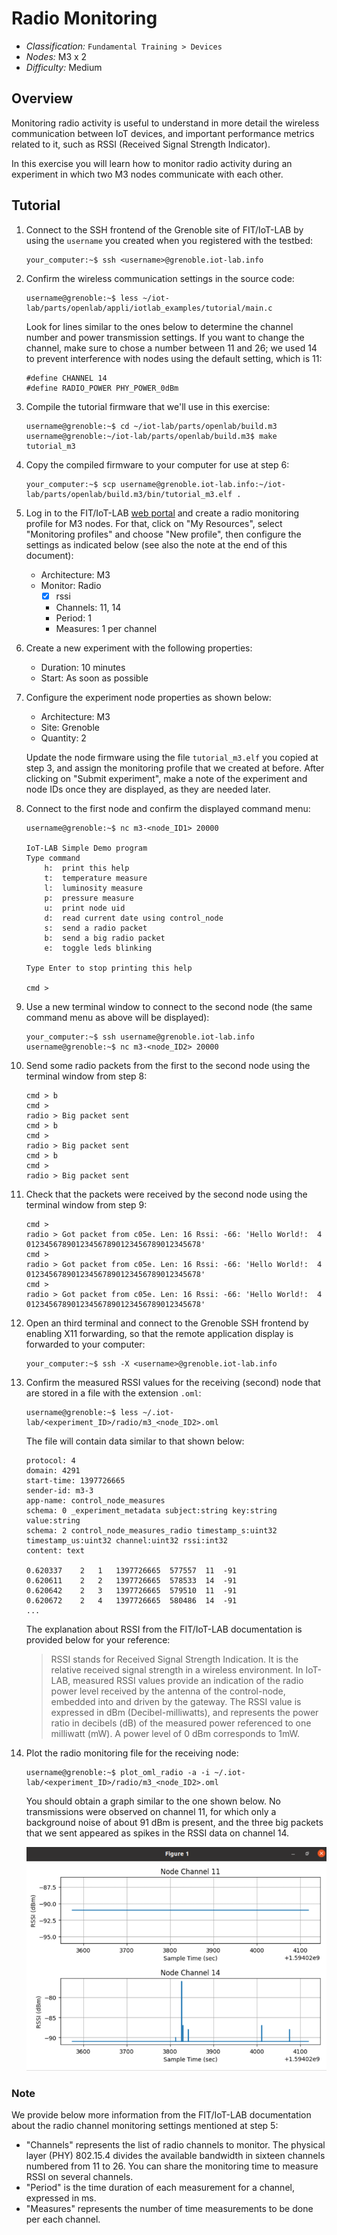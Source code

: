 

# Radio Monitoring

* _Classification:_ `Fundamental Training > Devices`
* _Nodes:_ M3 x 2
* _Difficulty:_ Medium


## Overview

Monitoring radio activity is useful to understand in more detail the
wireless communication between IoT devices, and important performance
metrics related to it, such as RSSI (Received Signal Strength
Indicator).

In this exercise you will learn how to monitor radio activity during
an experiment in which two M3 nodes communicate with each other.


## Tutorial

1. Connect to the SSH frontend of the Grenoble site of FIT/IoT-LAB by
using the `username` you created when you registered with the testbed:
	```
	your_computer:~$ ssh <username>@grenoble.iot-lab.info
	```

2. Confirm the wireless communication settings in the source code:
	```
	username@grenoble:~$ less ~/iot-lab/parts/openlab/appli/iotlab_examples/tutorial/main.c
	```

	Look for lines similar to the ones below to determine the
	channel number and power transmission settings. If you want to
	change the channel, make sure to chose a number between 11 and
	26; we used 14 to prevent interference with nodes using the
	default setting, which is 11:
	```
	#define CHANNEL 14
	#define RADIO_POWER PHY_POWER_0dBm
	```

3. Compile the tutorial firmware that we'll use in this exercise:
	```
	username@grenoble:~$ cd ~/iot-lab/parts/openlab/build.m3
	username@grenoble:~/iot-lab/parts/openlab/build.m3$ make tutorial_m3
	```

4. Copy the compiled firmware to your computer for use at step 6:
	```
	your_computer:~$ scp username@grenoble.iot-lab.info:~/iot-lab/parts/openlab/build.m3/bin/tutorial_m3.elf .
	```

5. Log in to the FIT/IoT-LAB [web
portal](https://www.iot-lab.info/testbed/dashboard) and create a radio
monitoring profile for M3 nodes. For that, click on "My Resources",
select "Monitoring profiles" and choose "New profile", then configure
the settings as indicated below (see also the note at the end of this
document):
	- Architecture: M3
	- Monitor: Radio
		* [x] rssi
		* Channels: 11, 14
		* Period: 1
		* Measures: 1 per channel

6. Create a new experiment with the following properties:
	- Duration: 10 minutes
	- Start: As soon as possible

7. Configure the experiment node properties as shown below:
	- Architecture: M3
	- Site: Grenoble
	- Quantity: 2

	Update the node firmware using the file `tutorial_m3.elf` you
	copied at step 3, and assign the monitoring profile that we
	created at before. After clicking on "Submit experiment", make
	a note of the experiment and node IDs once they are displayed,
	as they are needed later.

8. Connect to the first node and confirm the displayed command menu:
	```
	username@grenoble:~$ nc m3-<node_ID1> 20000

	IoT-LAB Simple Demo program
	Type command
		h:	print this help
		t:	temperature measure
		l:	luminosity measure
		p:	pressure measure
		u:	print node uid
		d:	read current date using control_node
		s:	send a radio packet
		b:	send a big radio packet
		e:	toggle leds blinking

	Type Enter to stop printing this help

	cmd >
	```

9. Use a new terminal window to connect to the second node (the same
command menu as above will be displayed):
	```
	your_computer:~$ ssh username@grenoble.iot-lab.info
	username@grenoble:~$ nc m3-<node_ID2> 20000
	```

10. Send some radio packets from the first to the second node using
the terminal window from step 8:
	```
	cmd > b
	cmd >
	radio > Big packet sent
	cmd > b
	cmd >
	radio > Big packet sent
	cmd > b
	cmd >
	radio > Big packet sent
	```

11. Check that the packets were received by the second node using the
terminal window from step 9:
	```
	cmd >
	radio > Got packet from c05e. Len: 16 Rssi: -66: 'Hello World!:  4 012345678901234567890123456789012345678'
	cmd >
	radio > Got packet from c05e. Len: 16 Rssi: -66: 'Hello World!:  4 012345678901234567890123456789012345678'
	cmd >
	radio > Got packet from c05e. Len: 16 Rssi: -66: 'Hello World!:  4 012345678901234567890123456789012345678'
	```

12. Open an third terminal and connect to the Grenoble SSH frontend by
enabling X11 forwarding, so that the remote application display is
forwarded to your computer:
	```
	your_computer:~$ ssh -X <username>@grenoble.iot-lab.info
	```

13. Confirm the measured RSSI values for the receiving (second) node
that are stored in a file with the extension `.oml`:
	```
	username@grenoble:~$ less ~/.iot-lab/<experiment_ID>/radio/m3_<node_ID2>.oml
	```

	The file will contain data similar to that shown below:
	```
	protocol: 4
	domain: 4291
	start-time: 1397726665
	sender-id: m3-3
	app-name: control_node_measures
	schema: 0 _experiment_metadata subject:string key:string value:string
	schema: 2 control_node_measures_radio timestamp_s:uint32 timestamp_us:uint32 channel:uint32 rssi:int32
	content: text

	0.620337	2	1	1397726665	577557	11	-91
	0.620611	2	2	1397726665	578533	14	-91
	0.620642	2	3	1397726665	579510	11	-91
	0.620672	2	4	1397726665	580486	14	-91
	...
	```

	The explanation about RSSI from the FIT/IoT-LAB documentation
	is provided below for your reference:
	> RSSI stands for Received Signal Strength Indication. It is
	> the relative received signal strength in a wireless
	> environment.  In IoT-LAB, measured RSSI values provide an
	> indication of the radio power level received by the antenna
	> of the control-node, embedded into and driven by the
	> gateway. The RSSI value is expressed in dBm
	> (Decibel-milliwatts), and represents the power ratio in
	> decibels (dB) of the measured power referenced to one
	> milliwatt (mW). A power level of 0 dBm corresponds to 1mW.

14. Plot the radio monitoring file for the receiving node:
	```
	username@grenoble:~$ plot_oml_radio -a -i ~/.iot-lab/<experiment_ID>/radio/m3_<node_ID2>.oml
	```

	You should obtain a graph similar to the one shown below. No
	transmissions were observed on channel 11, for which only a
	background noise of about 91 dBm is present, and the three big
	packets that we sent appeared as spikes in the RSSI data on
	channel 14.
	<div align=center><img src="rssi_plot.png"></div>

### Note

We provide below more information from the FIT/IoT-LAB documentation
about the radio channel monitoring settings mentioned at step 5:
* "Channels" represents the list of radio channels to monitor. The
  physical layer (PHY) 802.15.4 divides the available bandwidth in
  sixteen channels numbered from 11 to 26. You can share the
  monitoring time to measure RSSI on several channels.
* "Period" is the time duration of each measurement for a channel,
  expressed in ms.
* "Measures" represents the number of time measurements to be done per
  each channel.
